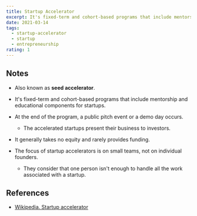 ```yaml
---
title: Startup Accelerator
excerpt: It's fixed-term and cohort-based programs that include mentorship and educational components for startups.
date: 2021-03-14
tags:
  - startup-accelerator
  - startup
  - entrepreneurship
rating: 1
---
```


## Notes

- Also known as **seed accelerator**.

- It's fixed-term and cohort-based programs that include mentorship and educational components for startups.

- At the end of the program, a public pitch event or a demo day occurs.

  - The accelerated startups present their business to investors.

- It generally takes no equity and rarely provides funding.

- The focus of startup accelerators is on small teams, not on individual founders.
  - They consider that one person isn't enough to handle all the work associated with a startup.

## References

- [Wikipedia. Startup accelerator](https://en.wikipedia.org/wiki/Startup_accelerator)

